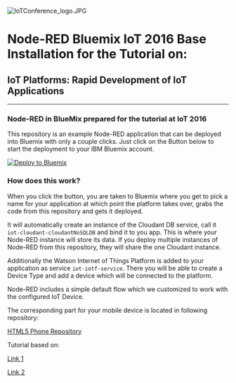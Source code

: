 ![IoTConference_logo.JPG](https://bitbucket.org/repo/xbqy9a/images/107497857-IoTConference_logo.JPG)
# Node-RED Bluemix IoT 2016 Base Installation for the Tutorial on: #

## IoT Platforms: Rapid Development of IoT Applications ##
------------------------------------------------------------
### Node-RED in BlueMix prepared for the tutorial at IoT 2016

This repository is an example Node-RED application that can be deployed into
Bluemix with only a couple clicks. Just click on the Button below to start the deployment to your IBM Bluemix account.

[![Deploy to Bluemix](https://bluemix.net/deploy/button.png)](https://bluemix.net/deploy?%20repository=https://github.com/sebastianmantsch/IoTBluemixTutorialNode.git)

### How does this work?

When you click the button, you are taken to Bluemix where you get to pick a name
for your application at which point the platform takes over, grabs the code from
this repository and gets it deployed.

It will automatically create an instance of the Cloudant DB service, call it
`iot-cloudant-cloudantNoSQLDB` and bind it to you app. This is where your
Node-RED instance will store its data. If you deploy multiple instances of
Node-RED from this repository, they will share the one Cloudant instance.

Additionally the Watson Internet of Things Platform is added to your application as service `iot-iotf-service`.
There you will be able to create a Device Type and add a device which will be connected to the platform.

Node-RED includes a simple default flow which we customized to work with the configured IoT Device.

The corresponding part for your mobile device is located in following repository:

[HTML5 Phone Repository](https://github.com/sebastianmantsch/IoTBluemixTutorialPhone)


Tutorial based on:

[Link 1](https://github.com/jeancarl/node-red-labs/tree/master/lab-mobile-accelerometer-sensor)

[Link 2](https://github.com/ibmets/node-red-bluemix-starter)
